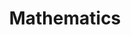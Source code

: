 ---
layout: list
title: Mathematics
slug: maths
description: >
  Posts in Linear Algebra category
---